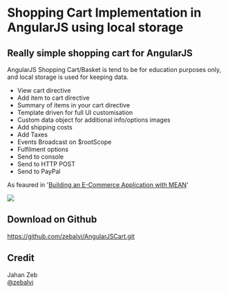 Shopping Cart Implementation in AngularJS using local storage
======

Really simple shopping cart for AngularJS
-----------------------------------------------------------------

AngularJS Shopping Cart/Basket is tend to be for education purposes only, and local storage is used for keeping data.
<ul>
 <li>View cart directive</li>
 <li>Add item to cart directive</li>
 <li>Summary of items in your cart directive</li>
 <li>Template driven for full UI customisation</li>
 <li>Custom data object for additional info/options images</li>
 <li>Add shipping costs</li>
 <li>Add Taxes</li>
 <li>Events Broadcast on $rootScope</li>
 <li>Fulfilment options</li>
 <li>Send to console</li>
 <li>Send to HTTP POST</li>
 <li>Send to PayPal</li>
</ul>
As feaured in '<a href="https://www.packtpub.com/web-development/building-e-commerce-application-mean">Building an E-Commerce Application with MEAN</a>' 

<a href="https://www.packtpub.com/web-development/building-e-commerce-application-mean"><img src="https://d1ldz4te4covpm.cloudfront.net/sites/default/files/imagecache/ppv4_main_book_cover/6551OS.jpg"/></a>

Download on Github
------------------
https://github.com/zebalvi/AngularJSCart.git

Credit
------
Jahan Zeb <br />
<a href="http://www.twitter.com/zebalvi/">@zebalvi</a>
